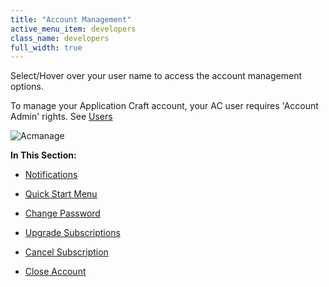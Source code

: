 ```yaml
---
title: "Account Management"
active_menu_item: developers
class_name: developers
full_width: true
---
```



Select/Hover over your user name to access the account management options.

To manage your Application Craft account, your AC user requires 'Account Admin' rights. See [Users](/developers/user-guide/product-guide/the-console/console-tabs/more/users-groups/users)

![Acmanage](/img/docs/acmanage.png)

**In This Section:**

 - [Notifications](/developers/user-guide/product-guide/account-management/notifications)

 - [Quick Start Menu](/developers/user-guide/product-guide/account-management/quick-start-menu)

 - [Change Password](/developers/user-guide/product-guide/account-management/change-password)

 - [Upgrade Subscriptions](/developers/user-guide/product-guide/account-management/upgrade-subscription)

 - [Cancel Subscription](/developers/user-guide/product-guide/account-management/cancel-subscription)

 - [Close Account](/developers/user-guide/product-guide/account-management/close-account)

